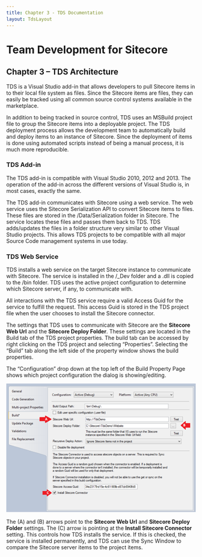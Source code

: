 ```yaml
---
title: Chapter 3 - TDS Documentation
layout: TdsLayout
---
```


# Team Development for Sitecore


## Chapter 3 – TDS Architecture

TDS is a Visual Studio add-in that allows developers to pull Sitecore items in to their local file system as files. Since the Sitecore items are files, they can easily be tracked using all common source control systems available in the marketplace.

In addition to being tracked in source control, TDS uses an MSBuild project file to group the Sitecore items into a deployable project. The TDS deployment process allows the development team to automatically build and deploy items to an instance of Sitecore. Since the deployment of items is done using automated scripts instead of being a manual process, it is much more reproducible.

### TDS Add-in

The TDS add-in is compatible with Visual Studio 2010, 2012 and 2013. The operation of the add-in across the different versions of Visual Studio is, in most cases, exactly the same.

The TDS add-in communicates with Sitecore using a web service. The web service uses the Sitecore Serialization API to convert Sitecore items to files. These files are stored in the /Data/Serialization folder in Sitecore. The service locates these files and passes them back to TDS. TDS adds/updates the files in a folder structure very similar to other Visual Studio projects. This allows TDS projects to be compatible with all major Source Code management systems in use today.

### TDS Web Service

TDS installs a web service on the target Sitecore instance to communicate with Sitecore. The service is installed in the /_Dev folder and a .dll is copied to the /bin folder. TDS uses the active project configuration to determine which Sitecore server, if any, to communicate with.

All interactions with the TDS service require a valid Access Guid for the service to fulfill the request. This access Guid is stored in the TDS project file when the user chooses to install the Sitecore connector.

The settings that TDS uses to communicate with Sitecore are the **Sitecore Web Url** and the **Sitecore Deploy Folder**. These settings are located in the Build tab of the TDS project properties. The build tab can be accessed by right clicking on the TDS project and selecting “Properties”. Selecting the “Build” tab along the left side of the property window shows the build properties.

The “Configuration” drop down at the top left of the Build Property Page shows which project configuration the dialog is showing/editing.

![/Images/Tds/chapter3-build.png](/Images/Tds/chapter3-build.png)

The (A) and (B) arrows point to the **Sitecore Web Url** and **Sitecore Deploy Folder** settings. The (C) arrow is pointing at the **Install Sitecore Connector** setting. This controls how TDS installs the service. If this is checked, the service is installed permanently, and TDS can use the Sync Window to compare the Sitecore server items to the project items.
